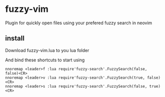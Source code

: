 # fuzzy-vim
Plugin for quickly open files using your prefered fuzzy search in neovim

## install
Download fuzzy-vim.lua to you lua folder 

And bind these shortcuts to start using
```
nnoremap <leader>f :lua require'fuzzy-search'.FuzzySearch(false, false)<CR>
nnoremap <leader>v :lua require'fuzzy-search'.FuzzySearch(true, false)<CR>
nnoremap <leader>s :lua require'fuzzy-search'.FuzzySearch(false, true)<CR>
```
